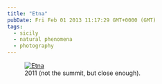 ```yaml
---
title: "Etna"
pubDate: Fri Feb 01 2013 11:17:29 GMT+0000 (GMT)
tags:
  - sicily
  - natural phenomena
  - photography
---
```


<figure><a href="http://www.flickr.com/photos/domchristie/8434295523/" title="Etna by dom christie, on Flickr"><img src="https://farm9.staticflickr.com/8325/8434295523_90e9cac9b0.jpg" alt="Etna"></a><figcaption>2011 (not the summit, but close enough).</figcaption></figure>
